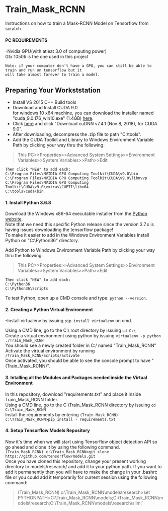 # Train_Mask_RCNN
Instructions on how to train a Mask-RCNN Model on Tensorflow from scratch


#### <b>PC REQUIREMENTS</b>


  -Nvidia GPU(with atleat 3.0 of computing power)</br>
    Gtx 1050ti is the one used in this project
    
    Note: if your computer don't have a GPU, you can still be able to train and run on tensorflow but it
    will take almost forever to train a model.

## Preparing Your Workststation<br/>
  *  Install VS 2015 C++ Build tools<br/>
  *  Download and Install CUDA 9.0<br/>
   for windows 10 x64 machine, you can download the installer named "cuda_9.0.176_win10.exe" (1.4GB) [here](https://developer.nvidia.com/cuda-90-download-archive).<br/>
  *  Click [here](https://developer.nvidia.com/rdp/cudnn-archive) and click "Download cuDNN v7.4.1 (Nov 8, 2018), for CUDA 9.0".<br/>
  *  After downloading, decompress the .zip file to path "C:\tools".<br/>
  *  Add the CUDA Toolkit and Library to Windows Environment Variable Path by clicking your way thru the following: 
> This PC>>Properties>>Advanced System Settings>>Environment Variables>>System Variables>>Path>>Edit 

    Then click "NEW" to add each:
    C:\Program Files\NVIDIA GPU Computing Toolkit\CUDA\v9.0\bin
    C:\Program Files\NVIDIA GPU Computing Toolkit\CUDA\v9.0\libnvvp
    C:\Program Files\NVIDIA GPU Computing Toolkit\CUDA\v9.0\extras\CUPTI\libx64
    C:\tools\cuda\bin

#### 1. Install Python 3.6.8
Download the Windows x86-64 executable installer from the [Python website](https://www.python.org/downloads/release/python-368/). <br/>
Note that we need this specific Python release since the version 3.7.x is having issues downloading the tensorflow package! <br/>
To make it easier to add in the Windows Environment Variables install Python on "C:\Python36\" directory. 

Add Python to Windows Environment Variable Path by clicking your way thru the following: <br/>
> This PC>>Properties>>Advanced System Settings>>Environment Variables>>System Variables>>Path>>Edit 
    
    Then click "NEW" to add each:
    C:\Python36
    C:\Python36\Scripts
    
To test Python, open up a CMD console and type: `python --version`. 

#### 2. Creating a Python Virtual Environment

-Install virtualenv by issuing `pip install virtualenv` on cmd. 

Using a CMD line, go to the C:\ root directory by issuing `cd C:\` <br/>
Create a virtual environment using python by issuing `virtualenv -p python ./Train_Mask_RCNN` <br/>
You should see a newly created folder in C:/ named "Train_Mask_RCNN" <br/>
Activate the virtual environment by running `/Train_Mask_RCNN/Scripts/activate` <br/>
Once activated, you should be able to see the console prompt to have "(Train_Mask_RCNN)".

#### 3. Intalling all the Modules and Packages needed inside the Virtual Environment

In this repository, download "requirements.txt" and place it inside Train_Mask_RCNN folder. <br/>
Using a CMD line, go to the C:\Train_Mask_RCNN directory by issuing `cd C:\Train_Mask_RCNN` <br/>
Install the requirements by entering `(Train_Mask_RCNN) c:\Train_Mask_RCNN>pip install - requirements.txt` <br/>

#### 4. Setup Tensorflow Models Repository

Now it's time when we will start using Tensorflow object detection API so go ahead and clone it by using the following command. <br/>
`(Train_Mask_RCNN) c:\Train_Mask_RCNN>git clone https://github.com/tensorflow/models.git` <br/>
Once you have cloned this repository, change your present working directory to models/research/ and add it to your python path. If you want to add it permanently then you will have to make the change in your .bashrc file or you could add it temporarily for current session using the following command: <br/>

> (Train_Mask_RCNN) c:\Train_Mask_RCNN\models\research>set PYTHONPATH=C:\Train_Mask_RCNN\models\;C:\Train_Mask_RCNN\models\research;C:\Train_Mask_RCNN\models\research\slim;`



